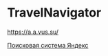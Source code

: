 # TravelNavigator
https://a.a.vus.su/
 <p><a href="http://www.yandex.ru">Поисковая система Яндекс</a></p>
 
